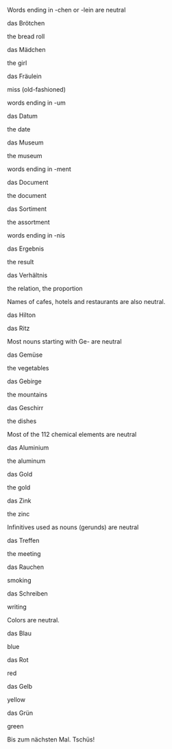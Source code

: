 Words ending in -chen or -lein are neutral

das Brötchen 

the bread roll

das Mädchen

the girl

das Fräulein

miss (old-fashioned)

words ending in -um

das Datum

the date

das Museum

the museum

words ending in -ment

das Document

the document

das Sortiment

the assortment

words ending in -nis

das Ergebnis

the result

das Verhältnis

the relation, the proportion

Names of cafes, hotels and restaurants are also neutral.

das Hilton

das Ritz

Most nouns starting with Ge- are neutral

das Gemüse

the vegetables

das Gebirge

the mountains

das Geschirr

the dishes

Most of the 112 chemical elements are neutral

das Aluminium

the aluminum

das Gold

the gold

das Zink

the zinc

Infinitives used as nouns (gerunds) are neutral

das Treffen

the meeting

das Rauchen

smoking

das Schreiben

writing

Colors are neutral.

das Blau

blue

das Rot

red

das Gelb

yellow

das Grün

green

Bis zum nächsten Mal. Tschüs!
